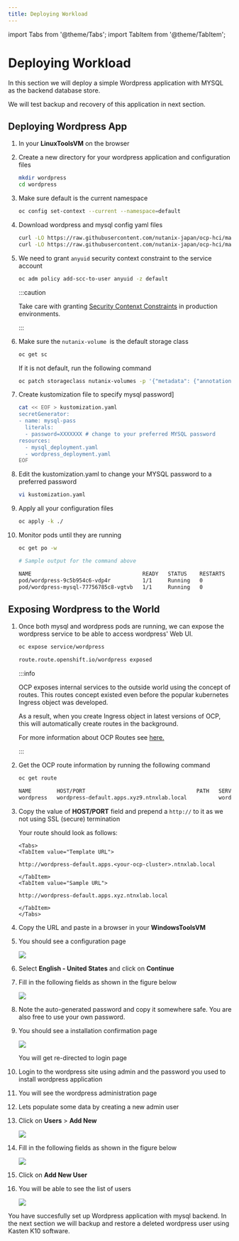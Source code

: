 ```yaml
---
title: Deploying Workload
---
```

import Tabs from '@theme/Tabs';
import TabItem from '@theme/TabItem';

# Deploying Workload

In this section we will deploy a simple Wordpress application with MYSQL as the backend database store.

We will test backup and recovery of this application in next section.

## Deploying Wordpress App

1. In your **LinuxToolsVM** on the browser

6.  Create a new directory for your wordpress application and configuration files

    ``` bash
    mkdir wordpress 
    cd wordpress
    ```

7.  Make sure default is the current namespace

    ``` bash
    oc config set-context --current --namespace=default
    ```

8.  Download wordpress and mysql config yaml files

    ``` bash
    curl -LO https://raw.githubusercontent.com/nutanix-japan/ocp-hci/main/ocp_wordpress_deploy/mysql_deployment.yaml
    curl -LO https://raw.githubusercontent.com/nutanix-japan/ocp-hci/main/ocp_wordpress_deploy/wordpress_deployment.yaml 
    ```
9.  We need to grant ``anyuid`` security context constraint to the service account
    
    ```bash
    oc adm policy add-scc-to-user anyuid -z default
    ```
    :::caution

    Take care with granting [Security Contenxt Constraints](https://docs.openshift.com/container-platform/3.11/admin_guide/manage_scc.html) in production environments. 
    
    :::
    
9.  Make sure the ``nutanix-volume ``is the default storage class

    ``` bash
    oc get sc
    ```
    If it is not default, run the following command

    ```bash
    oc patch storageclass nutanix-volumes -p '{"metadata": {"annotations":{"storageclass.kubernetes.io/is-default-class":"true"}}}'
    ```

10. Create kustomization file to specify mysql password\]

    ``` bash {5}
    cat << EOF > kustomization.yaml
    secretGenerator:
    - name: mysql-pass
      literals:
      - password=XXXXXXX # change to your preferred MYSQL password
    resources:
      - mysql_deployment.yaml
      - wordpress_deployment.yaml
    EOF
    ```

11. Edit the kustomization.yaml to change your MYSQL password to a preferred password

    ``` bash
    vi kustomization.yaml
    ```

12. Apply all your configuration files

    ``` bash
    oc apply -k ./
    ```

13. Monitor pods until they are running

    ``` bash
    oc get po -w
    ```

    ``` bash
    # Sample output for the command above

    NAME                                   READY   STATUS    RESTARTS   AGE
    pod/wordpress-9c5b954c6-vdp4r          1/1     Running   0          3m11s
    pod/wordpress-mysql-77756785c8-vgtvb   1/1     Running   0          3m11s
    ```

## Exposing Wordpress to the World

1. Once both mysql and wordpress pods are running, we can expose the
    wordpress service to be able to access wordpress\' Web UI.

    ``` bash
    oc expose service/wordpress
    ```
    ``` bash title="Output"
    route.route.openshift.io/wordpress exposed
    ```

    :::info
  
    OCP exposes internal services to the outside world using the concept of routes. This routes concept existed even before the popular
    kubernetes Ingress object was developed.

    As a result, when you create Ingress object in latest versions of OCP, this will automatically create routes in the background.

    For more information about OCP Routes see [here.](https://docs.openshift.com/container-platform/3.11/architecture/networking/routes.html)
    
    :::

2. Get the OCP route information by running the following command

    ``` bash
    oc get route
    ```

    ```bash title="Output"
    NAME        HOST/PORT                                   PATH   SERVICES    PORT   TERMINATION   WILDCARD
    wordpress   wordpress-default.apps.xyz9.ntnxlab.local          wordpress   80                   None
    ```

3. Copy the value of **HOST/PORT** field and prepend a `http://` to it as we not using SSL (secure) termination

    Your route should look as follows:

    ```mdx-code-block
    <Tabs>
    <TabItem value="Template URL">
    ```
    ``` url
    http://wordpress-default.apps.<your-ocp-cluster>.ntnxlab.local
    ```
    ```mdx-code-block
    </TabItem>
    <TabItem value="Sample URL">
    ```
    ``` url
    http://wordpress-default.apps.xyz.ntnxlab.local
    ```
    ```mdx-code-block
    </TabItem>
    </Tabs>
    ```
4. Copy the URL and paste in a browser in your **WindowsToolsVM**

5. You should see a configuration page

    ![](ocp_wordpress_deploy_images/ocp_wp_flash.png)

6. Select **English - United States** and click on **Continue**

7. Fill in the following fields as shown in the figure below

    ![](ocp_wordpress_deploy_images/ocp_wp_config_options.png)

8. Note the auto-generated password and copy it somewhere safe. You are also free to use your own password.

9. You should see a installation confirmation page

    ![](ocp_wordpress_deploy_images/ocp_wp_install_success.png)

    You will get re-directed to login page

10. Login to the wordpress site using admin and the password you used to install wordpress application

24. You will see the wordpress administration page

25. Lets populate some data by creating a new admin user

26. Click on **Users** > **Add New**

    ![](ocp_wordpress_deploy_images/ocp_wp_users_addnew.png)

27. Fill in the following fields as shown in the figure below

    ![](ocp_wordpress_deploy_images/ocp_wp_create_newuser.png)

28. Click on **Add New User**

29. You will be able to see the list of users

    ![](ocp_wordpress_deploy_images/ocp_wp_user_list.png)

You have succesfully set up Wordpress application with mysql backend. In the next section we will backup and restore a deleted wordpress user using Kasten K10 software.
